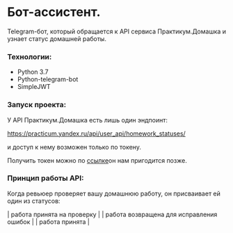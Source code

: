 # Бот-ассистент.

Telegram-бот, который обращается к API сервиса Практикум.Домашка и узнает статус домашней работы.

### Технологии:

- Python 3.7
- Python-telegram-bot
- SimpleJWT

### Запуск проекта:

У API Практикум.Домашка есть лишь один эндпоинт:

https://practicum.yandex.ru/api/user_api/homework_statuses/

и доступ к нему возможен только по токену.

Получить токен можно по [ссылке](https://oauth.yandex.ru/verification_code#access_token=y0_AgAAAAAR_U-IAAYckQAAAADahbMdmXDkOZsnSlC--dBaqVZ_r2J7ui4&token_type=bearer&expires_in=2592000,)он нам пригодится позже.

### Принцип работы API:

Когда ревьюер проверяет вашу домашнюю работу, он присваивает ей один из статусов:

| работа принята на проверку |
| работа возвращена для исправления ошибок |
| работа принята |


